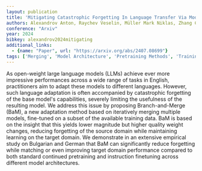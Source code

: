 ```yaml
---
layout: publication
title: 'Mitigating Catastrophic Forgetting In Language Transfer Via Model Merging'
authors: Alexandrov Anton, Raychev Veselin, Müller Mark Niklas, Zhang Ce, Vechev Martin, Toutanova Kristina
conference: "Arxiv"
year: 2024
bibkey: alexandrov2024mitigating
additional_links:
  - {name: "Paper", url: "https://arxiv.org/abs/2407.08699"}
tags: ['Merging', 'Model Architecture', 'Pretraining Methods', 'Training Techniques']
---
```

As open-weight large language models (LLMs) achieve ever more impressive
performances across a wide range of tasks in English, practitioners aim to
adapt these models to different languages. However, such language adaptation is
often accompanied by catastrophic forgetting of the base model's capabilities,
severely limiting the usefulness of the resulting model. We address this issue
by proposing Branch-and-Merge (BaM), a new adaptation method based on
iteratively merging multiple models, fine-tuned on a subset of the available
training data. BaM is based on the insight that this yields lower magnitude but
higher quality weight changes, reducing forgetting of the source domain while
maintaining learning on the target domain. We demonstrate in an extensive
empirical study on Bulgarian and German that BaM can significantly reduce
forgetting while matching or even improving target domain performance compared
to both standard continued pretraining and instruction finetuning across
different model architectures.
